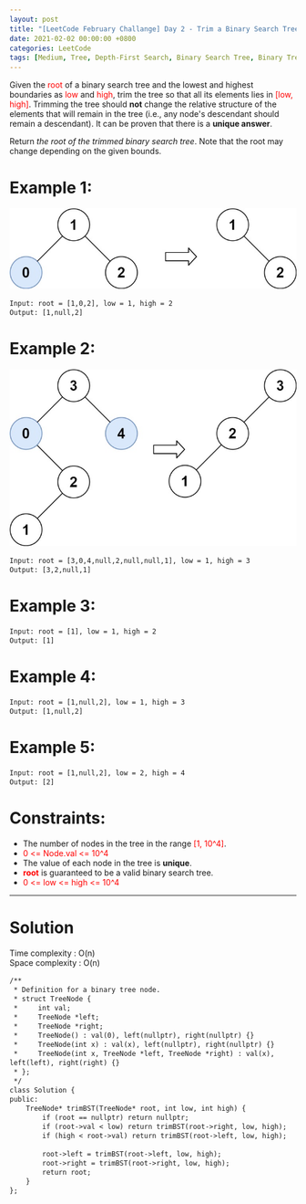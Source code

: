 ```yaml
---
layout: post
title: "[LeetCode February Challange] Day 2 - Trim a Binary Search Tree"
date: 2021-02-02 00:00:00 +0800
categories: LeetCode
tags: [Medium, Tree, Depth-First Search, Binary Search Tree, Binary Tree, Samsung, C++]
---
```

Given the <font color="red">root</font> of a binary search tree and the lowest and highest boundaries as <font color="red">low</font> and <font color="red">high</font>, trim the tree so that all its elements lies in <font color="red">[low, high]</font>. Trimming the tree should **not** change the relative structure of the elements that will remain in the tree (i.e., any node's descendant should remain a descendant). It can be proven that there is a **unique answer**.

Return *the root of the trimmed binary search tree*. Note that the root may change depending on the given bounds.

# Example 1:

![](https://github.com/nshawn4675/nshawn4675.github.io/blob/master/_pic/669_ex1.jpg?raw=true)

	Input: root = [1,0,2], low = 1, high = 2
	Output: [1,null,2]

# Example 2:

![](https://github.com/nshawn4675/nshawn4675.github.io/blob/master/_pic/669_ex2.jpg?raw=true)

	Input: root = [3,0,4,null,2,null,null,1], low = 1, high = 3
	Output: [3,2,null,1]

# Example 3:

	Input: root = [1], low = 1, high = 2
	Output: [1]

# Example 4:

	Input: root = [1,null,2], low = 1, high = 3
	Output: [1,null,2]

# Example 5:

	Input: root = [1,null,2], low = 2, high = 4
	Output: [2]

# Constraints:

- The number of nodes in the tree in the range <font color="red">[1, 10^4]</font>.
- <font color="red">0 <= Node.val <= 10^4</font>
- The value of each node in the tree is **unique**.
- **<font color="red">root</font>** is guaranteed to be a valid binary search tree.
- <font color="red">0 <= low <= high <= 10^4</font>

______________________  

# Solution  

Time complexity : O(n)  
Space complexity : O(n)  

	/**
	 * Definition for a binary tree node.
	 * struct TreeNode {
	 *     int val;
	 *     TreeNode *left;
	 *     TreeNode *right;
	 *     TreeNode() : val(0), left(nullptr), right(nullptr) {}
	 *     TreeNode(int x) : val(x), left(nullptr), right(nullptr) {}
	 *     TreeNode(int x, TreeNode *left, TreeNode *right) : val(x), left(left), right(right) {}
	 * };
	 */
	class Solution {
	public:
	    TreeNode* trimBST(TreeNode* root, int low, int high) {
	        if (root == nullptr) return nullptr;
	        if (root->val < low) return trimBST(root->right, low, high);
	        if (high < root->val) return trimBST(root->left, low, high);
	        
	        root->left = trimBST(root->left, low, high);
	        root->right = trimBST(root->right, low, high);
	        return root;
	    }
	};